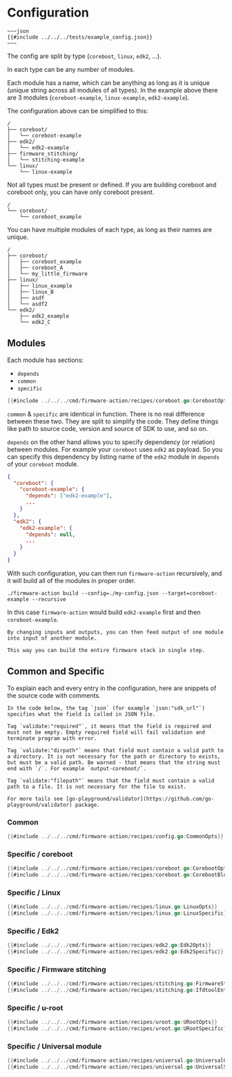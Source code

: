 # Configuration

```admonish example collapsible=true title="Example of JSON configuration file"
~~~json
{{#include ../../../tests/example_config.json}}
~~~
```

The config are split by type (`coreboot`, `linux`, `edk2`, ...).

In each type can be any number of modules.

Each module has a name, which can be anything as long as it is unique (unique string across all modules of all types). In the example above there are 3 modules (`coreboot-example`, `linux-example`, `edk2-example`).

The configuration above can be simplified to this:
```
/
├── coreboot/
│   └── coreboot-example
├── edk2/
│   └── edk2-example
├── firmware_stitching/
│   └── stitching-example
└── linux/
    └── linux-example
```

Not all types must be present or defined. If you are building coreboot and coreboot only, you can have only coreboot present.
```
/
└── coreboot/
    └── coreboot_example
```

You can have multiple modules of each type, as long as their names are unique.
```
/
├── coreboot/
│   ├── coreboot_example
│   ├── coreboot_A
│   └── my_little_firmware
├── linux/
│   ├── linux_example
│   ├── linux_B
│   ├── asdf
│   └── asdf2
└── edk2/
    ├── edk2_example
    └── edk2_C
```


## Modules

Each module has sections:
- `depends`
- `common`
- `specific`

```go
{{#include ../../../cmd/firmware-action/recipes/coreboot.go:CorebootOpts}}
```

`common` & `specific` are identical in function. There is no real difference between these two. They are split to simplify the code. They define things like path to source code, version and source of SDK to use, and so on.

`depends` on the other hand allows you to specify dependency (or relation) between modules. For example your `coreboot` uses `edk2` as payload. So you can specify this dependency by listing name of the `edk2` module in `depends` of your `coreboot` module.

```json
{
  "coreboot": {
    "coreboot-example": {
      "depends": ["edk2-example"],
      ...
    }
  },
  "edk2": {
    "edk2-example": {
      "depends": null,
      ...
    }
  }
}
```

With such configuration, you can then run `firmware-action` recursively, and it will build all of the modules in proper order.
```
./firmware-action build --config=./my-config.json --target=coreboot-example --recursive
```
In this case `firmware-action` would build `edk2-example` first and then `coreboot-example`.

```admonish tip
By changing inputs and outputs, you can then feed output of one module into input of another module.

This way you can build the entire firmware stack in single step.
```


## Common and Specific

To explain each and every entry in the configuration, here are snippets of the source code with comments.

```admonish info
In the code below, the tag `json` (for example `json:"sdk_url"`) specifies what the field is called in JSON file.

Tag `validate:"required"`, it means that the field is required and must not be empty. Empty required field will fail validation and terminate program with error.

Tag `validate:"dirpath"` means that field must contain a valid path to a directory. It is not necessary for the path or directory to exists, but must be a valid path. Be warned - that means that the string must end with `/`. For example `output-coreboot/`.

Tag `validate:"filepath"` means that the field must contain a valid path to a file. It is not necessary for the file to exist.

For more tails see [go-playground/validator](https://github.com/go-playground/validator) package.
```

### Common
```go
{{#include ../../../cmd/firmware-action/recipes/config.go:CommonOpts}}
```

### Specific / coreboot
```go
{{#include ../../../cmd/firmware-action/recipes/coreboot.go:CorebootOpts}}
{{#include ../../../cmd/firmware-action/recipes/coreboot.go:CorebootBlobs}}
```

### Specific / Linux
```go
{{#include ../../../cmd/firmware-action/recipes/linux.go:LinuxOpts}}
{{#include ../../../cmd/firmware-action/recipes/linux.go:LinuxSpecific}}
```

### Specific / Edk2
```go
{{#include ../../../cmd/firmware-action/recipes/edk2.go:Edk2Opts}}
{{#include ../../../cmd/firmware-action/recipes/edk2.go:Edk2Specific}}
```

### Specific / Firmware stitching
```go
{{#include ../../../cmd/firmware-action/recipes/stitching.go:FirmwareStitchingOpts}}
{{#include ../../../cmd/firmware-action/recipes/stitching.go:IfdtoolEntry}}
```

### Specific / u-root
```go
{{#include ../../../cmd/firmware-action/recipes/uroot.go:URootOpts}}
{{#include ../../../cmd/firmware-action/recipes/uroot.go:URootSpecific}}
```

### Specific / Universal module
```go
{{#include ../../../cmd/firmware-action/recipes/universal.go:UniversalOpts}}
{{#include ../../../cmd/firmware-action/recipes/universal.go:UniversalSpecific}}
```

